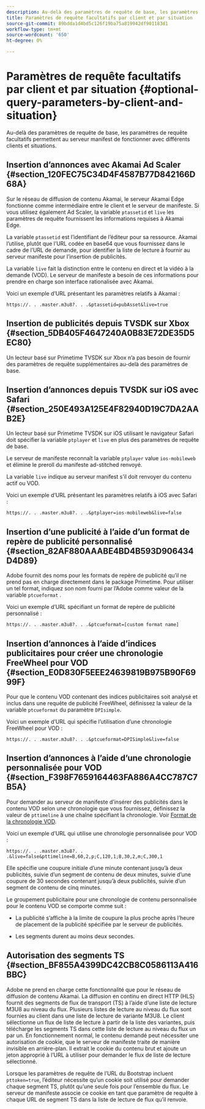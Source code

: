 ```yaml
---
description: Au-delà des paramètres de requête de base, les paramètres de requête facultatifs permettent au serveur manifest de fonctionner avec différents clients et situations.
title: Paramètres de requête facultatifs par client et par situation
source-git-commit: 89bdda1d4bd5c126f19ba75a819942df901183d1
workflow-type: tm+mt
source-wordcount: '650'
ht-degree: 0%

---
```



# Paramètres de requête facultatifs par client et par situation {#optional-query-parameters-by-client-and-situation}

Au-delà des paramètres de requête de base, les paramètres de requête facultatifs permettent au serveur manifest de fonctionner avec différents clients et situations.

## Insertion d’annonces avec Akamai Ad Scaler {#section_120FEC75C34D4F4587B77D842166D68A}

Sur le réseau de diffusion de contenu Akamai, le serveur Akamai Edge fonctionne comme intermédiaire entre le client et le serveur de manifeste. Si vous utilisez également Ad Scaler, la variable `ptassetid` et `live` les paramètres de requête fournissent les informations requises à Akamai Edge.

La variable `ptassetid` est l’identifiant de l’éditeur pour sa ressource. Akamai l’utilise, plutôt que l’URL codée en base64 que vous fournissez dans le cadre de l’URL de demande, pour identifier la liste de lecture à fournir au serveur manifeste pour l’insertion de publicités.

La variable `live` fait la distinction entre le contenu en direct et la vidéo à la demande (VOD). Le serveur de manifeste a besoin de ces informations pour prendre en charge son interface rationalisée avec Akamai.

Voici un exemple d’URL présentant les paramètres relatifs à Akamai :

```
https://. . .master.m3u8?. . .&ptassetid=pubAsset&live=true
```

## Insertion de publicités depuis TVSDK sur Xbox {#section_5DB405F4647240A0B83E72DE35D5EC80}

Un lecteur basé sur Primetime TVSDK sur Xbox n’a pas besoin de fournir des paramètres de requête supplémentaires au-delà des paramètres de base.

## Insertion d’annonces depuis TVSDK sur iOS avec Safari {#section_250E493A125E4F82940D19C7DA2AAB2E}

Un lecteur basé sur Primetime TVSDK sur iOS utilisant le navigateur Safari doit spécifier la variable `ptplayer` et `live` en plus des paramètres de requête de base.

Le serveur de manifeste reconnaît la variable `ptplayer` value `ios-mobileweb` et élimine le preroll du manifeste ad-stitched renvoyé.

La variable `live` indique au serveur manifest s’il doit renvoyer du contenu actif ou VOD.

Voici un exemple d’URL présentant les paramètres relatifs à iOS avec Safari :

```URL
https://. . .master.m3u8?. . .&ptplayer=ios-mobileweb&live=false
```

## Insertion d’une publicité à l’aide d’un format de repère de publicité personnalisé {#section_82AF880AAABE4BD4B593D906434D4D89}

Adobe fournit des noms pour les formats de repère de publicité qu’il ne prend pas en charge directement dans le package Primetime. Pour utiliser un tel format, indiquez son nom fourni par l’Adobe comme valeur de la variable `ptcueformat` .

Voici un exemple d’URL spécifiant un format de repère de publicité personnalisé :

```URL
https://. . .master.m3u8?. . .&ptcueformat=[custom format name]
```

## Insertion d’annonces à l’aide d’indices publicitaires pour créer une chronologie FreeWheel pour VOD {#section_E0D830F5EEE24639819B975B90F6999F}

Pour que le contenu VOD contenant des indices publicitaires soit analysé et inclus dans une requête de publicité FreeWheel, définissez la valeur de la variable `ptcueformat` du paramètre `DPIsimple`.

Voici un exemple d’URL qui spécifie l’utilisation d’une chronologie FreeWheel pour VOD :

```URL
https://. . .master.m3u8?. . .&ptcueformat=DPISimple&live=false
```

## Insertion d’annonces à l’aide d’une chronologie personnalisée pour VOD {#section_F398F7659164463FA886A4CC787C7B5A}

Pour demander au serveur de manifeste d’insérer des publicités dans le contenu VOD selon une chronologie que vous fournissez, définissez la valeur de `pttimeline` à une chaîne spécifiant la chronologie. Voir [Format de la chronologie VOD](/help/primetime-ad-insertion/~old-msapi-topics/ms-changes-vod-timeline/ms-api-timeline-format.md).

Voici un exemple d’URL qui utilise une chronologie personnalisée pour VOD :

```URL
https://. . .master.m3u8?. . .&live=false&pttimeline=B,60,2,p;C,120,1;B,30,2,m;C,300,1
```

Elle spécifie une coupure initiale d’une minute contenant jusqu’à deux publicités, suivie d’un segment de contenu de deux minutes, suivie d’une coupure de 30 secondes contenant jusqu’à deux publicités, suivie d’un segment de contenu de cinq minutes.

Le groupement publicitaire pour une chronologie de contenu personnalisée pour le contenu VOD se comporte comme suit :

* La publicité s’affiche à la limite de coupure la plus proche après l’heure de placement de la publicité spécifiée par le serveur de publicités.

* Les segments durent au moins deux secondes.

## Autorisation des segments TS {#section_BF855A4399DC42CB8C0586113A416BBC}

Adobe ne prend en charge cette fonctionnalité que pour le réseau de diffusion de contenu Akamai. La diffusion en continu en direct HTTP (HLS) fournit des segments de flux de transport (TS) à l’aide d’une liste de lecture M3U8 au niveau du flux. Plusieurs listes de lecture au niveau du flux sont fournies au client dans une liste de lecture de variante M3U8. Le client sélectionne un flux de liste de lecture à partir de la liste des variantes, puis télécharge les segments TS dans cette liste de lecture au niveau du flux un par un. En fonctionnement normal, le contenu demandé peut nécessiter une autorisation de cookie, que le serveur de manifeste traite de manière invisible en arrière-plan. Il extrait le cookie du contenu brut et ajoute un jeton approprié à l’URL à utiliser pour demander le flux de liste de lecture sélectionné.

Lorsque les paramètres de requête de l’URL du Bootstrap incluent `pttoken=true`, l’éditeur nécessite qu’un cookie soit utilisé pour demander chaque segment TS, plutôt qu’une seule fois pour l’ensemble du flux. Le serveur de manifeste associe ce cookie en tant que paramètre de requête à chaque URL de segment TS dans la liste de lecture de flux qu’il renvoie.
